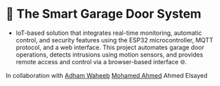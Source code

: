 # 🧠 The Smart Garage Door System 
- IoT-based solution that integrates real-time monitoring, automatic control, and security features using the ESP32 microcontroller, MQTT protocol, and a web interface. This project automates garage door operations, detects intrusions using motion sensors, and provides remote access and control via a browser-based interface 🌐︎.

In collaboration with [Adham Waheeb](https://github.com/waheeb) [Mohamed Ahmed](https://github.com/mohamed-tageldeen) Ahmed Elsayed
